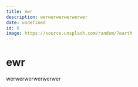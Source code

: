 ```yaml
---
title: ewr
description: werwerwerwerwerwer
date: undefined
id: 6
image: https://source.unsplash.com/random/?earth
---
```

# ewr
werwerwerwerwerwer